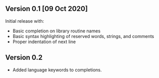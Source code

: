## Version 0.1 [09 Oct 2020]

Initial release with:
- Basic completion on library routine names
- Basic syntax highlighting of reserved words, strings, and comments
- Proper indentation of next line


## Version 0.2
- Added language keywords to completions.
